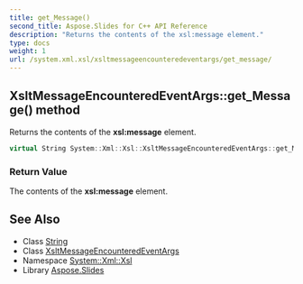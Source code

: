 ```yaml
---
title: get_Message()
second_title: Aspose.Slides for C++ API Reference
description: "Returns the contents of the xsl:message element."
type: docs
weight: 1
url: /system.xml.xsl/xsltmessageencounteredeventargs/get_message/
---
```

## XsltMessageEncounteredEventArgs::get_Message() method


Returns the contents of the **xsl:message** element.

```cpp
virtual String System::Xml::Xsl::XsltMessageEncounteredEventArgs::get_Message()=0
```


### Return Value

The contents of the **xsl:message** element.

## See Also

* Class [String](../../../system/string/)
* Class [XsltMessageEncounteredEventArgs](../)
* Namespace [System::Xml::Xsl](../../)
* Library [Aspose.Slides](../../../)